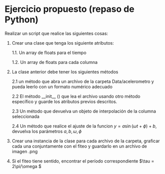 # Ejercicio propuesto (repaso de Python)

Realizar un script que realice las siguientes cosas:

1. Crear una clase que tenga los siguiente atributos:
    
    1.1. Un array de floats para el tiempo

    1.2. Un array de floats para cada columna

2. La clase anterior debe tener los siguientes métodos


    2.1 un método que abra un archivo de la carpeta Data/acelerometro y pueda leerlo con un formato numérico adecuado

    2.2 El método \_\_init\_\_ () que lea el archivo usando otro método específico y guarde los atributos previos descritos.

    2.3 Un método que devuelva un objeto de interpolación de la columna seleccionada

    2.4 Un método que realice el ajuste de la funcion $y = a \sin{(\omega t+\phi)}+b$, devuelva los parámetros $a,b,\omega,\phi$

3. Crear una instancia de la clase para cada archivo de la carpeta, graficar cada una conjuntamente con el fiteo y guardarlo en un archivo de imagen .png

4. Si el fiteo tiene sentido, encontrar el período correspondiente $\tau = 2\pi/\omega $

